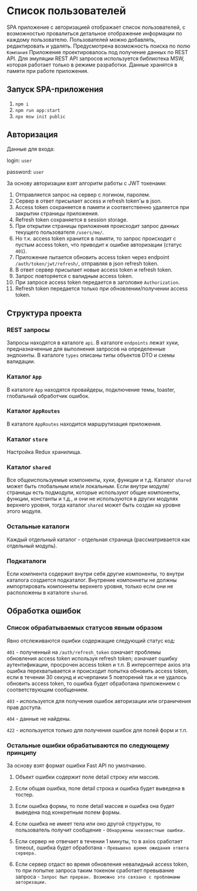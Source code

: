 # Список пользователей

SPA приложение с авторизацией отображает список пользователей, с возможностью провалиться детальное отображение информации по каждому пользователю. Пользователей можно добавлять, редактировать и удалять. Предусмотрена возможность поиска по полю `Компания` Приложение проектировалось под получение данных по REST API. Для эмуляции REST API запросов используется библиотека MSW, которая работает только в режиме разработки. Данные хранятся в памяти при работе приложения.


## Запуск SPA-приложения

1. `npm i`
2. `npm run app:start`
3. `npx msw init public`


## Авторизация

Данные для входа:

login: `user`

password: `user`


За основу авторизации взят алгоритм работы с JWT токенами:

1. Отправляется запрос на сервер с логином, паролем.
2. Сервер в ответ присылает access и refresh token'ы в json.
3. Access token сохраняется в памяти и соответственно удаляется при закрытии страницы приложения.
4. Refresh token сохраняется в session storage.
5. При открытии страницы приложения происходит запрос данных текущего пользователя `/users/me/`.
6. Но т.к. access token хранится в памяти, то запрос происходит с пустым access token, что приводит к ошибке авторизации (статус `401`).
7. Приложение пытается обновить access token через endpoint `/auth/token/jwt/refresh/`, отправляя в json refresh token.
8. В ответ сервер присылает новые access token и refresh token.
9. Запрос повторяется с валидным access token.
10. При запросе access token передается в заголовке `Authorization`.
11. Refresh token передается только при обновлении/получении access token.


## Структура проекта


### REST запросы

Запросы находятся в каталоге `api`. В каталоге `endpoints` лежат хуки, предназначенные для выполнения запросов на определенные эндпоинты. В каталоге `types` описаны типы объектов DTO и схемы валидации.


### Каталог `App`

В каталоге `App` находятся провайдеры, подключение темы, toaster, глобальный обработчик ошибок.


### Каталог `AppRoutes`

В каталоге `AppRoutes` находится маршрутизация приложения.


### Каталог `store`

Настройка Redux хранилища.


### Каталог `shared`

Все общеиспользуемые компоненты, хуки, функции и т.д. Каталог `shared` может быть глобальным или/и локальным. Если внутри модуля/страницы есть подмодули, которые используют общие компоненты, функции, константы и т.д., и они не используются в других модулях верхнего уровня, тогда каталог `shared` может быть создан на уровне этого модуля.


### Остальные каталоги

Каждый отдельный каталог - отдельная страница (рассматривается как отдельный модуль).


### Подкаталоги

Если компнента содержит внутри себя другие компоненты, то внутри каталога создается подкаталог. Внутрение компоннеты не должны импортировать компоннеты верхнего уровня, только если они не расположены в каталоге `shared`.


## Обработка ошибок


### Список обрабатываемых статусов явным образом

Явно отслеживаются ошибки содержащие следующий статус код:

`401` - полученный на `/auth/refresh_token` означает проблемы обновления access token используя refresh token; означает ошибку аутентификации, просрочен access token и т.п. В интерсептере axios эта ошибка перехватывается и происходит попытка обновить access token, если в течении 30 секунд и исчерпании 5 повторений так и не удалось обновить access token, то ошибка будет обработана приложением с соответствующим сообщением.

`403` - используется для получения ошибок авторизации или ограничения прав доступа.

`404` - данные не найдены.

`422` - используется только для получения ошибок для полей форм и т.п.


### Остальные ошибки обрабатываются по следующему принципу

За основу взят формат ошибки Fast API по умолчанию.

1. Объект ошибки содержит поле detail строку или массив.

2. Если общая ошибка, поле detail строка и ошибка будет выведена в тостер.

3. Если ошибка формы, то поле detail массив и ошибка она будет выведена под конкретным полем формы.

2. Если ошибка не имеет тела или оно другой структуры, то пользователь получит сообщение - `Обнаружены неизвестные ошибки.`

3. Если сервер не отвечает в течении 1 минуты, то в axios сработает timeout, ошибка будет обработана - `Превышено время ожидания ответа сервера.`

4. Если сервер отдаст во время обновления невалидный access token, то при попытке запроса таким токеном сработает превывание запроса - `Запрос был прерван. Возможно это связано с проблемами авторизации.`